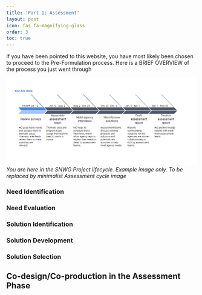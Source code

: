 ```yaml
---
title: 'Part 1: Assessment'
layout: post
icon: fas fa-magnifying-glass
order: 3
toc: true
---
```

If you have been pointed to this website, you have most likely been chosen to proceed to the Pre-Formulation process. Here is a BRIEF OVERVIEW of the process you just went through

![](/assets/assessment_timeline_arrow.png)
_You are here in the SNWG Project lifecycle. Example image only. To be replaced by minimalist Assessment cycle image_


### Need Identification
### Need Evaluation
### Solution Identification
### Solution Development
### Solution Selection

## Co-design/Co-production in the Assessment Phase